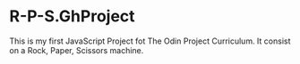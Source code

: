 # R-P-S.GhProject
This is my first JavaScript Project fot The Odin Project Curriculum. It consist on a Rock, Paper, Scissors machine.
